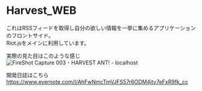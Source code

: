 # Harvest_WEB
これはRSSフィードを取得し自分の欲しい情報を一挙に集めるアプリケーションのフロントサイド。<br>
Riot.jsをメインに利用しています。

実際の見た目はこのような感じ
![FireShot Capture 003 - HARVEST ANT! - localhost](https://user-images.githubusercontent.com/54611115/63826837-e3c58f80-c99b-11e9-8f48-2d5cc8710dc0.png)

開発日誌はこちら <br>
https://www.evernote.com/l/AhFwNmcTmVJFS57r6ODM4jtv7eFxR9fk_cc
